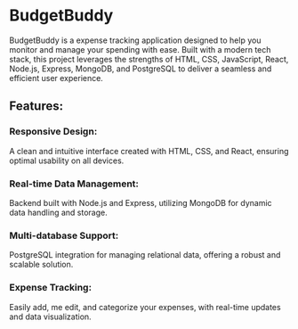 # BudgetBuddy
BudgetBuddy is a expense tracking application designed to help you monitor and manage your spending with ease. Built with a modern tech stack, this project leverages the strengths of HTML, CSS, JavaScript, React, Node.js, Express, MongoDB, and PostgreSQL to deliver a seamless and efficient user experience.

## Features:

### Responsive Design: 
A clean and intuitive interface created with HTML, CSS, and React, ensuring optimal usability on all devices.
### Real-time Data Management: 
Backend built with Node.js and Express, utilizing MongoDB for dynamic data handling and storage.
### Multi-database Support: 
PostgreSQL integration for managing relational data, offering a robust and scalable solution.
### Expense Tracking: 
Easily add, me edit, and categorize your expenses, with real-time updates and data visualization.
